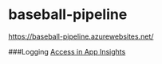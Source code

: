 # baseball-pipeline

https://baseball-pipeline.azurewebsites.net/

###Logging
[Access in App Insights](https://gavilan.blog/2020/01/29/asp-net-core-3-1-using-application-insights-to-save-logs/)
